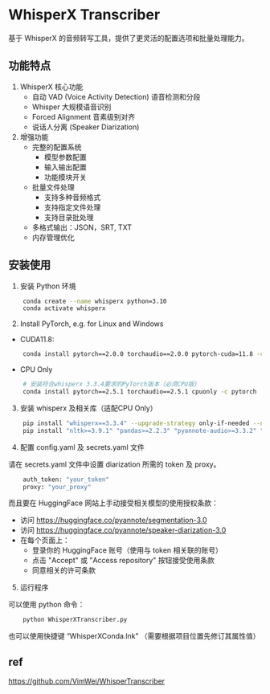 # WhisperX Transcriber

基于 WhisperX 的音频转写工具，提供了更灵活的配置选项和批量处理能力。

## 功能特点

1. WhisperX 核心功能
    - 自动 VAD (Voice Activity Detection) 语音检测和分段
    - Whisper 大规模语音识别
    - Forced Alignment 音素级别对齐
    - 说话人分离 (Speaker Diarization)
2. 增强功能
    * 完整的配置系统
        - 模型参数配置
        - 输入输出配置
        - 功能模块开关
    * 批量文件处理
        - 支持多种音频格式
        - 支持指定文件处理
        - 支持目录批处理
    * 多格式输出：JSON，SRT, TXT
    * 内存管理优化

## 安装使用

1. 安装 Python 环境
```bash
    conda create --name whisperx python=3.10
    conda activate whisperx
```

2. Install PyTorch, e.g. for Linux and Windows

* CUDA11.8:
```bash
    conda install pytorch==2.0.0 torchaudio==2.0.0 pytorch-cuda=11.8 -c pytorch -c nvidia
```
* CPU Only
```bash
    # 安装符合whisperx 3.3.4要求的PyTorch版本（必须CPU版）
    conda install pytorch==2.5.1 torchaudio==2.5.1 cpuonly -c pytorch
```

3. 安装 whisperx 及相关库（适配CPU Only）
```bash
    pip install "whisperx==3.3.4" --upgrade-strategy only-if-needed --no-cache-dir --force-reinstall --no-deps
    pip install "nltk>=3.9.1" "pandas>=2.2.3" "pyannote-audio>=3.3.2" "transformers>=4.48.0" "ctranslate2<4.5.0" "faster-whisper>=1.1.1" "numpy>=2.0.2"
```

4. 配置 config.yaml 及 secrets.yaml 文件

请在 secrets.yaml 文件中设置 diarization 所需的 token 及 proxy。
```bash
    auth_token: "your_token"
    proxy: "your_proxy"
```

而且要在 HuggingFace 网站上手动接受相关模型的使用授权条款：

* 访问 https://huggingface.co/pyannote/segmentation-3.0
* 访问 https://huggingface.co/pyannote/speaker-diarization-3.0
* 在每个页面上：
    - 登录你的 HuggingFace 账号（使用与 token 相关联的账号）
    - 点击 "Accept" 或 "Access repository" 按钮接受使用条款
    - 同意相关的许可条款

5. 运行程序

可以使用 python 命令：
```bash
    python WhisperXTranscriber.py
```
也可以使用快捷键 “WhisperXConda.lnk” （需要根据项目位置先修订其属性值）

## ref

https://github.com/VimWei/WhisperTranscriber
